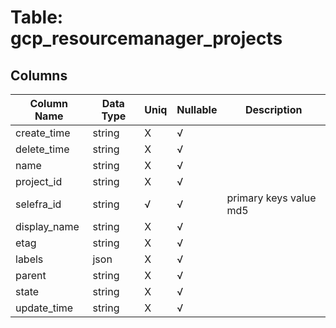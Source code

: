 # Table: gcp_resourcemanager_projects

## Columns 

|  Column Name   |  Data Type  | Uniq | Nullable | Description | 
|  ----  | ----  | ----  | ----  | ---- | 
| create_time | string | X | √ |  | 
| delete_time | string | X | √ |  | 
| name | string | X | √ |  | 
| project_id | string | X | √ |  | 
| selefra_id | string | √ | √ | primary keys value md5 | 
| display_name | string | X | √ |  | 
| etag | string | X | √ |  | 
| labels | json | X | √ |  | 
| parent | string | X | √ |  | 
| state | string | X | √ |  | 
| update_time | string | X | √ |  | 


